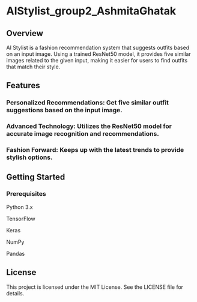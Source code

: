 # AIStylist_group2_AshmitaGhatak

## Overview

AI Stylist is a fashion recommendation system that suggests outfits based on an input image. Using a trained ResNet50 model, it provides five similar images related to the given input, making it easier for users to find outfits that match their style.

## Features

### Personalized Recommendations: Get five similar outfit suggestions based on the input image.
### Advanced Technology: Utilizes the ResNet50 model for accurate image recognition and recommendations.
### Fashion Forward: Keeps up with the latest trends to provide stylish options.

## Getting Started

### Prerequisites

Python 3.x

TensorFlow

Keras

NumPy

Pandas

## License

This project is licensed under the MIT License. See the LICENSE file for details.
